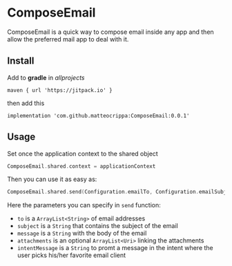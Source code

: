 # ComposeEmail

ComposeEmail is a quick way to compose email inside any app and then allow the preferred mail app to deal with it.

## Install

Add to **gradle** in _allprojects_

```
maven { url 'https://jitpack.io' }
```

then add this

```
implementation 'com.github.matteocrippa:ComposeEmail:0.0.1'
```


## Usage

Set once the application context to the shared object

```kotlin
ComposeEmail.shared.context = applicationContext
```

Then you can use it as easy as:

```kotlin
ComposeEmail.shared.send(Configuration.emailTo, Configuration.emailSubject, Configuration.emailMessage, arrayListOf(Database.shared.export()))
```

Here the parameters you can specify in `send` function:

- `to` is a `ArrayList<String>` of email addresses
- `subject` is a `String` that contains the subject of the email
- `message` is a `String` with the body of the email
- `attachments` is an optional `ArrayList<Uri>` linking the attachments
- `intentMessage` is a `String` to promt a message in the intent where the user picks his/her favorite email client